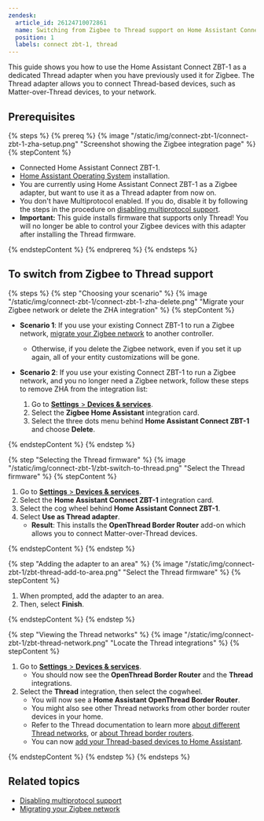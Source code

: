 ```yaml
---
zendesk:
  article_id: 26124710072861
  name: Switching from Zigbee to Thread support on Home Assistant Connect ZBT-1
  position: 1
  labels: connect zbt-1, thread
---
```


This guide shows you how to use the Home Assistant Connect&nbsp;ZBT-1 as a dedicated Thread adapter when you have previously used it for Zigbee. The Thread adapter allows you to connect Thread-based devices, such as Matter-over-Thread devices, to your network.

## Prerequisites

{% steps %}
{% prereq %}
{% image "/static/img/connect-zbt-1/connect-zbt-1-zha-setup.png" "Screenshot showing the Zigbee integration page" %}
{% stepContent %}

- Connected Home Assistant Connect&nbsp;ZBT-1.
- [Home Assistant Operating System](https://www.home-assistant.io/docs/glossary/#home-assistant-operating-system) installation.
- You are currently using Home Assistant Connect&nbsp;ZBT-1 as a Zigbee adapter, but want to use it as a Thread adapter from now on.
- You don't have Multiprotocol enabled. If you do, disable it by following the steps in the procedure on [disabling multiprotocol support](/hc/en-us/articles/26124969612445).
- **Important:** This guide installs firmware that supports only Thread! You will no longer be able to control your Zigbee devices with this adapter after installing the Thread firmware.

{% endstepContent %}
{% endprereq %}
{% endsteps %}

## To switch from Zigbee to Thread support

{% steps %}
{% step "Choosing your scenario" %}
{% image "/static/img/connect-zbt-1/connect-zbt-1-zha-delete.png" "Migrate your Zigbee network or delete the ZHA integration" %}
{% stepContent %}

- **Scenario 1**: If you use your existing Connect ZBT-1 to run a Zigbee network, [migrate your Zigbee network](/hc/en-us/articles/26123655295261) to another controller.
  - Otherwise, if you delete the Zigbee network, even if you set it up again, all of your entity customizations will be gone.
- **Scenario 2**: If you use your existing Connect ZBT-1 to run a Zigbee network, and you no longer need a Zigbee network, follow these steps to remove ZHA from the integration list:

  1. Go to [**Settings** > **Devices & services**](https://my.home-assistant.io/redirect/integrations/).
  2. Select the **Zigbee Home Assistant** integration card.
  3. Select the three dots menu behind **Home Assistant Connect ZBT-1** and choose **Delete**.

{% endstepContent %}
{% endstep %}

{% step "Selecting the Thread firmware" %}
{% image "/static/img/connect-zbt-1/zbt-switch-to-thread.png" "Select the Thread firmware" %}
{% stepContent %}

1. Go to [**Settings** > **Devices & services**](https://my.home-assistant.io/redirect/integrations/).
2. Select the **Home Assistant Connect ZBT-1** integration card.
3. Select the cog wheel behind **Home Assistant Connect ZBT-1**.
4. Select **Use as Thread adapter**.
   - **Result**: This installs the **OpenThread Border Router** add-on which allows you to connect Matter-over-Thread devices.

{% endstepContent %}
{% endstep %}

{% step "Adding the adapter to an area" %}
{% image "/static/img/connect-zbt-1/zbt-thread-add-to-area.png" "Select the Thread firmware" %}
{% stepContent %}

1. When prompted, add the adapter to an area.
2. Then, select **Finish**.

{% endstepContent %}
{% endstep %}

{% step "Viewing the Thread networks" %}
{% image "/static/img/connect-zbt-1/zbt-thread-network.png" "Locate the Thread integrations" %}
{% stepContent %}

1. Go to [**Settings** > **Devices & services**](https://my.home-assistant.io/redirect/integrations/).
   - You should now see the **OpenThread Border Router** and the **Thread** integrations.
2. Select the **Thread** integration, then select the cogwheel.
   - You will now see a **Home Assistant OpenThread Border Router**.
   - You might also see other Thread networks from other border router devices in your home.
   - Refer to the Thread documentation to learn more [about different Thread networks](https://www.home-assistant.io/integrations/thread/#about-different-thread-networks), or [about Thread border routers](https://www.home-assistant.io/integrations/thread/#about-thread-border-routers).
   - You can now [add your Thread-based devices to Home Assistant](https://www.home-assistant.io/integrations/thread/#adding-a-thread-based-device-to-home-assistant).

{% endstepContent %}
{% endstep %}
{% endsteps %}

## Related topics

- [Disabling multiprotocol support](/hc/en-us/articles/26124969612445)
- [Migrating your Zigbee network](/hc/en-us/articles/26123655295261)
